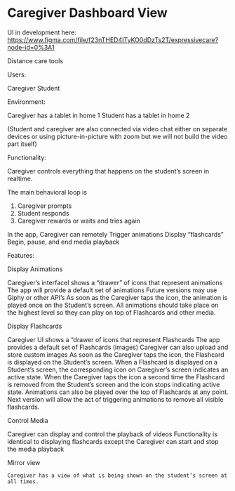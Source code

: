 # Caregiver Dashboard View

UI in development here: https://www.figma.com/file/f23nTHED4ITyKO0dDzTs2T/expressivecare?node-id=0%3A1

Distance care tools

Users:

Caregiver
Student

Environment:

Caregiver has a tablet in home 1
Student has a tablet in home 2


(Student and caregiver are also connected via video chat either on separate devices or using picture-in-picture with zoom but we will not build the video part itself)

Functionality:

Caregiver controls everything that happens on the student’s screen in realtime. 

The main behavioral loop is 
1. Caregiver prompts
2. Student responds 
3. Caregiver rewards or waits and tries again 

In the app, Caregiver can remotely
Trigger animations
Display “flashcards”
Begin, pause, and end media playback


Features:

Display Animations

Caregiver’s interfaceI shows a “drawer” of icons that represent animations
The app will provide a default set of animations
Future versions may use Giphy or other API’s
As soon as the Caregiver taps the icon, the animation is played once on the Student’s screen. 
All animations should take place on the highest level so they can play on top of Flashcards and other media. 



Display Flashcards

Caregiver UI shows a “drawer of icons that represent Flashcards
The app provides a default set of Flashcards (images)
Caregiver can also upload and store custom images
As soon as the Caregiver taps the icon, the Flashcard is displayed on the Student’s screen. 
When a Flashcard is displayed on a Student’s screen, the corresponding icon on Caregiver’s screen indicates an active state. 
When the Caregiver taps the icon a second time the Flashcard is removed from the Student’s screen and the icon stops indicating active state.
Animations can also be played over the top of Flashcards at any point. 
Next version will allow the act of triggering animations to remove all visible flashcards.

Control Media

Caregiver can display and control the playback of videos
Functionality is identical to displaying flashcards except the Caregiver can start and stop the media playback 

Mirror view

	Caregiver has a view of what is being shown on the student’s screen at all times.



 
